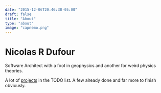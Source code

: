 ```yaml
---
date: "2015-12-06T20:46:30-05:00"
draft: false
title: "About"
type: "about"
image: "capnemo.png"
---
```


# Nicolas R Dufour

Software Architect with a foot in geophysics and another for weird physics theories.

A lot of [projects](/project/) in the TODO list. A few already done and far more to finish obviously.
